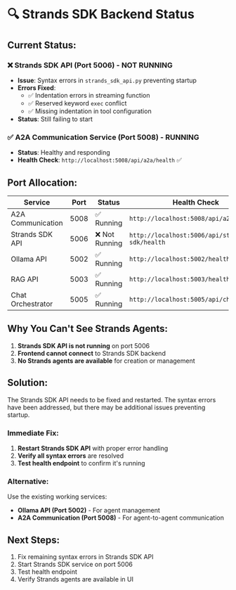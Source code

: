 # 🔍 Strands SDK Backend Status

## **Current Status:**

### **❌ Strands SDK API (Port 5006) - NOT RUNNING**
- **Issue**: Syntax errors in `strands_sdk_api.py` preventing startup
- **Errors Fixed**: 
  - ✅ Indentation errors in streaming function
  - ✅ Reserved keyword `exec` conflict
  - ✅ Missing indentation in tool configuration
- **Status**: Still failing to start

### **✅ A2A Communication Service (Port 5008) - RUNNING**
- **Status**: Healthy and responding
- **Health Check**: `http://localhost:5008/api/a2a/health` ✅

## **Port Allocation:**

| Service | Port | Status | Health Check |
|---------|------|--------|--------------|
| A2A Communication | 5008 | ✅ Running | `http://localhost:5008/api/a2a/health` |
| Strands SDK API | 5006 | ❌ Not Running | `http://localhost:5006/api/strands-sdk/health` |
| Ollama API | 5002 | ✅ Running | `http://localhost:5002/health` |
| RAG API | 5003 | ✅ Running | `http://localhost:5003/health` |
| Chat Orchestrator | 5005 | ✅ Running | `http://localhost:5005/api/chat/health` |

## **Why You Can't See Strands Agents:**

1. **Strands SDK API is not running** on port 5006
2. **Frontend cannot connect** to Strands SDK backend
3. **No Strands agents are available** for creation or management

## **Solution:**

The Strands SDK API needs to be fixed and restarted. The syntax errors have been addressed, but there may be additional issues preventing startup.

### **Immediate Fix:**
1. **Restart Strands SDK API** with proper error handling
2. **Verify all syntax errors** are resolved
3. **Test health endpoint** to confirm it's running

### **Alternative:**
Use the existing working services:
- **Ollama API (Port 5002)** - For agent management
- **A2A Communication (Port 5008)** - For agent-to-agent communication

## **Next Steps:**
1. Fix remaining syntax errors in Strands SDK API
2. Start Strands SDK service on port 5006
3. Test health endpoint
4. Verify Strands agents are available in UI











